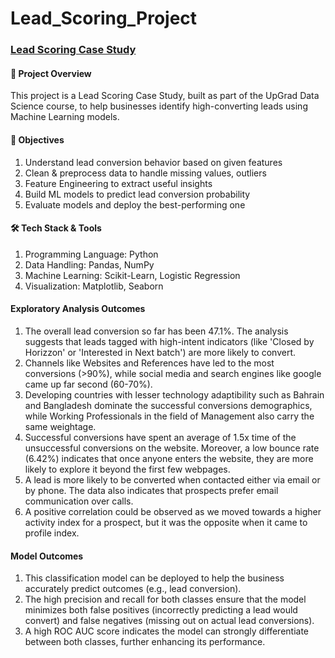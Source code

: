 # Lead_Scoring_Project

<h3> <u> Lead Scoring Case Study </u> </h3>

<h4>📌 Project Overview </h4>

This project is a Lead Scoring Case Study, built as part of the UpGrad Data Science course, to help businesses identify high-converting leads using Machine Learning models.

<h4>🎯 Objectives</h4>

1.  Understand lead conversion behavior based on given features
2.  Clean & preprocess data to handle missing values, outliers  
3. Feature Engineering to extract useful insights  
4. Build ML models to predict lead conversion probability  
5. Evaluate models and deploy the best-performing one  

<h4>🛠️ Tech Stack & Tools</h4>

1. Programming Language: Python
2. Data Handling: Pandas, NumPy
3. Machine Learning: Scikit-Learn, Logistic Regression
4. Visualization: Matplotlib, Seaborn

<h4>Exploratory Analysis Outcomes</h4>

1. The overall lead conversion so far has been 47.1%. The analysis suggests that leads tagged with high-intent indicators (like 'Closed by Horizzon' or 'Interested in Next batch') are more likely to convert.
2. Channels like Websites and References have led to the most conversions (>90%), while social media and search engines like google came up far second (60-70%).
3. Developing countries with lesser technology adaptibility such as Bahrain and Bangladesh dominate the successful conversions demographics, while Working Professionals in the field of Management also carry the same weightage.
4. Successful conversions have spent an average of 1.5x time of the unsuccessful conversions on the website. Moreover, a low bounce rate (6.42%) indicates that once anyone enters the website, they are more likely to explore it beyond the first few webpages.
5. A lead is more likely to be converted when contacted either via email or by phone. The data also indicates that prospects prefer email communication over calls.
6. A positive correlation could be observed as we moved towards a higher activity index for a prospect, but it was the opposite when it came to profile index.

<h4>Model Outcomes</h4>

1. This classification model can be deployed to help the business accurately predict outcomes (e.g., lead conversion).
2. The high precision and recall for both classes ensure that the model minimizes both false positives (incorrectly predicting a lead would convert) and false negatives (missing out on actual lead conversions).
3. A high ROC AUC score indicates the model can strongly differentiate between both classes, further enhancing its performance.
